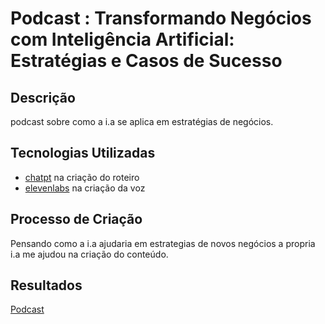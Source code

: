 # Podcast : Transformando Negócios com Inteligência Artificial: Estratégias e Casos de Sucesso

## Descrição
podcast sobre como a i.a se aplica em estratégias de negócios.

## Tecnologias Utilizadas
* [chatpt](https://chatgpt.com/) na criação do roteiro
* [elevenlabs](https://elevenlabs.io/) na criação da voz

## Processo de Criação
Pensando como a i.a ajudaria em estrategias de novos negócios a propria i.a me ajudou na criação do conteúdo.

## Resultados
[Podcast](https://youtu.be/zr-SgPgTtHo)

